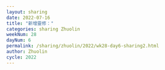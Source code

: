 ```yaml
---
layout: sharing
date: 2022-07-16
title: "新增靈修："
categories: sharing Zhuolin
weekNum: 28
dayNum: 6
permalink: /sharing/zhuolin/2022/wk28-day6-sharing2.html
author: Zhuolin
cycle: 2022
---  
```


